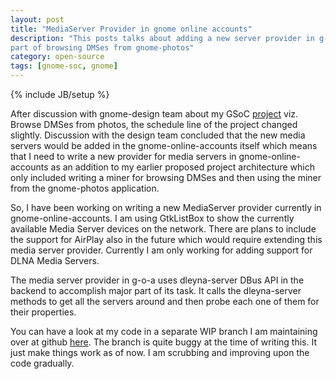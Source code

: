 ```yaml
---
layout: post
title: "MediaServer Provider in gnome online accounts"
description: "This posts talks about adding a new server provider in g-o-a as a
part of browsing DMSes from gnome-photos"
category: open-source
tags: [gnome-soc, gnome]
---
```

{% include JB/setup %}

After discussion with gnome-design team about my GSoC [project](https://wiki.gnome.org/action/edit/ThreePointThirteen/Features/BrowseDMSPhotos) viz. Browse DMSes
from photos, the schedule line of the project changed slightly. Discussion with
the design team concluded that the new media servers would be added in the
gnome-online-accounts itself which means that I need to write a new provider for
media servers in gnome-online-accounts as an addition to my earlier proposed
project architecture which only included writing a miner for browsing DMSes and
then using the miner from the gnome-photos application.

So, I have been working on writing a new MediaServer provider currently in
gnome-online-accounts. I am using GtkListBox to show the currently available
Media Server devices on the network. There are plans to include the support for
AirPlay also in the future which would require extending this media server
provider. Currently I am only working for adding support for DLNA Media Servers.

The media server provider in g-o-a uses dleyna-server DBus API in the backend to
accomplish major part of its task. It calls the dleyna-server methods to get all
the servers around and then probe each one of them for their properties.

You can have a look at my code in a separate WIP branch I am maintaining over at
github
[here](https://github.com/pranavk/gnome-online-accounts/tree/mediaprovider). The
branch is quite buggy at the time of writing this. It just make things work as
of now. I am scrubbing and improving upon the code gradually.
